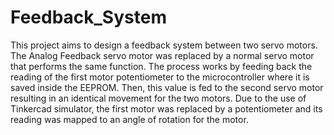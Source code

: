 # Feedback_System
This project aims to design a feedback system between two servo motors. The Analog Feedback servo motor was replaced by a normal servo motor that performs the same function. The process works by feeding back the reading of the first motor potentiometer to the microcontroller where it is saved inside the EEPROM. Then, this value is fed to the second servo motor resulting in an identical movement for the two motors. Due to the use of Tinkercad simulator, the first motor was replaced by a potentiometer and its reading was mapped to an angle of rotation for the motor.
